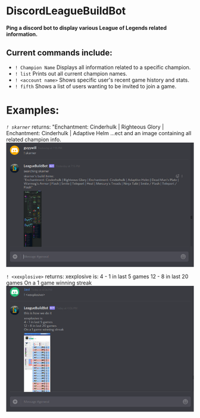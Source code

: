 # DiscordLeagueBuildBot
#### Ping a discord bot to display various League of Legends related information.

## Current commands include:
* `! Champion Name` Displays all information related to a specific champion.
* `! list` Prints out all current champion names.
* `! <account name>` Shows specific user's recent game history and stats.
*	`! fifth` Shows a list of users wanting to be invited to join a game.


# Examples:
*`! skarner`* returns: "Enchantment: Cinderhulk | Righteous Glory | Enchantment: Cinderhulk | Adaptive Helm ...ect and an image containing all related champion info.
![alt text](./README_pics/champEx.png "Skarner example image")

`! <xexplosive>` returns: xexplosive is:
4 - 1 in last 5 games
12 - 8 in last 20 games
On a 1 game winning streak
![alt text](./README_pics/ggEx.png "gg example image")

